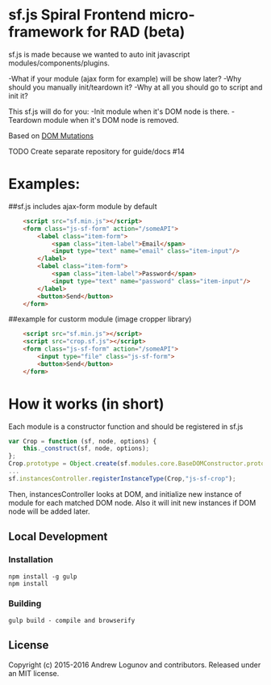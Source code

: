 sf.js Spiral Frontend micro-framework for RAD (beta)
===================================================

sf.js is made because we wanted to auto init javascript modules/components/plugins.

-What if your module (ajax form for example) will be show later? 
-Why should you manually init/teardown it?
-Why at all you should go to script and init it?

This sf.js will do for you:
-Init module when it's DOM node is there. 
-Teardown module when it's DOM node is removed.

Based on [DOM Mutations](https://developer.mozilla.org/en/docs/Web/API/MutationObserver)

TODO Create separate repository for guide/docs #14

Examples:
========
##sf.js includes ajax-form module by default
```html
    <script src="sf.min.js"></script>
    <form class="js-sf-form" action="/someAPI">
        <label class="item-form">
            <span class="item-label">Email</span>
            <input type="text" name="email" class="item-input"/>
        </label>
        <label class="item-form">
            <span class="item-label">Password</span>
            <input type="text" name="password" class="item-input"/>
        </label>
        <button>Send</button>
    </form>
```

##example for custorm module (image cropper library)
```html
    <script src="sf.min.js"></script>
    <script src="crop.sf.js"></script>
    <form class="js-sf-form" action="/someAPI">
        <input type="file" class="js-sf-form"> 
        <button>Send</button>
    </form>
```

How it works (in short)
=======================
Each module is a constructor function and should be registered in sf.js
```javascript
var Crop = function (sf, node, options) {
    this._construct(sf, node, options);
};
Crop.prototype = Object.create(sf.modules.core.BaseDOMConstructor.prototype);
...
sf.instancesController.registerInstanceType(Crop,"js-sf-crop");
```

Then, instancesController looks at DOM, and initialize new instance of module for each matched DOM node.
Also it will init new instances if DOM node will be added later.

## Local Development

### Installation

    npm install -g gulp
    npm install

### Building

    gulp build - compile and browserify
    

## License

Copyright (c) 2015-2016 Andrew Logunov and contributors. Released under an MIT license.